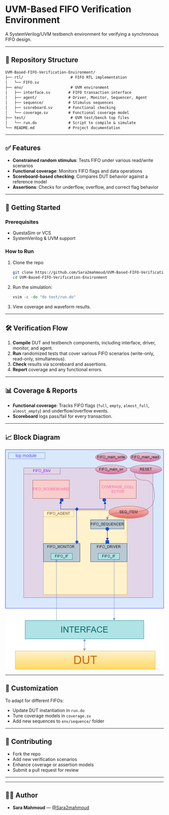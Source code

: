 
# UVM-Based FIFO Verification Environment

A SystemVerilog/UVM testbench environment for verifying a synchronous FIFO design.

---

## 🧩 Repository Structure

```
UVM-Based-FIFO-Verification-Environment/
├── rtl/                     # FIFO RTL implementation
│   └── FIFO.sv
├── env/                     # UVM environment
│   ├── interface.sv        # FIFO transaction interface
│   ├── agent/              # Driver, Monitor, Sequencer, Agent
│   ├── sequence/           # Stimulus sequences
│   ├── scoreboard.sv       # Functional checking
│   └── coverage.sv         # Functional coverage model
├── test/                    # UVM test/bench top files
│   └── run.do              # Script to compile & simulate
└── README.md               # Project documentation
```

---

## ✅ Features

- **Constrained random stimulus**: Tests FIFO under various read/write scenarios  
- **Functional coverage**: Monitors FIFO flags and data operations  
- **Scoreboard-based checking**: Compares DUT behavior against a reference model  
- **Assertions**: Checks for underflow, overflow, and correct flag behavior

---

## 🚀 Getting Started

### Prerequisites

- QuestaSim or VCS  
- SystemVerilog & UVM support  

### How to Run

1. Clone the repo  
   ```bash
   git clone https://github.com/Sara2mahmoud/UVM-Based-FIFO-Verification-Environment.git
   cd UVM-Based-FIFO-Verification-Environment
   ```
2. Run the simulation:
   ```tcl
   vsim -c -do "do test/run.do"
   ```
3. View coverage and waveform results.

---

## 🛠️ Verification Flow

1. **Compile** DUT and testbench components, including interface, driver, monitor, and agent.
2. **Run** randomized tests that cover various FIFO scenarios (write-only, read-only, simultaneous).
3. **Check** results via scoreboard and assertions.
4. **Report** coverage and any functional errors.

---

## 📊 Coverage & Reports

- **Functional coverage**: Tracks FIFO flags (`full`, `empty`, `almost_full`, `almost_empty`) and underflow/overflow events.  
- **Scoreboard** logs pass/fail for every transaction.

---

## 📈 Block Diagram

<img src="BLOCK DIAGRAM.png" alt="BLOCK DIAGRAM" width="700"/>

---

## 📝 Customization

To adapt for different FIFOs:

- Update DUT instantiation in `run.do`  
- Tune coverage models in `coverage.sv`  
- Add new sequences to `env/sequence/` folder

---

## 👫 Contributing

- Fork the repo  
- Add new verification scenarios  
- Enhance coverage or assertion models  
- Submit a pull request for review

---


---

## 🙋‍♀️ Author

- **Sara Mahmoud** — [@Sara2mahmoud](https://github.com/Sara2mahmoud)
